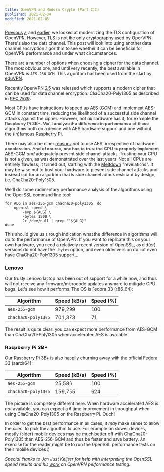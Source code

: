 ```yaml
---
title: OpenVPN and Modern Crypto (Part III)
published: 2021-02-04
modified: 2021-02-05
---
```


[Previously](openvpn_modern_crypto_part_ii.html), and 
[earlier](openvpn_modern_crypto.html), we looked at modernizing the TLS 
configuration of OpenVPN. However, TLS is not the only cryptography used by 
OpenVPN. There's also the data channel. This post will look into using another
data channel encryption algorithm to see whether it can be beneficial for 
OpenVPN performance and under what circumstances.

There are a number of options when choosing a cipher for the data channel. The
most obvious one, and until very recently, the best available in OpenVPN is 
`AES-256-GCM`. This algorithm has been used from the start by 
[eduVPN](https://www.eduvpn.org/).

Recently 
OpenVPN [2.5](https://github.com/OpenVPN/openvpn/blob/release/2.5/Changes.rst) 
was released which supports a modern cipher that can be used for data channel 
encryption: ChaCha20-Poly1305 as described in 
[RFC 7539](https://www.rfc-editor.org/rfc/rfc7539.html).

Most CPUs have 
[instructions](https://en.wikipedia.org/wiki/AES_instruction_set) to speed up 
AES (GCM) and implement AES-GCM in constant time, reducing the likelihood of a 
successful side channel attacks against the cipher. However, not _all_ hardware 
has it, for example the Raspberry Pi 3B+. We'll analyze the difference in 
performance of these algorithms both on a device with AES hardware support and 
one without, the (in)famous Raspberry Pi.

There may also be other 
[reasons](https://soatok.blog/2020/05/13/why-aes-gcm-sucks/) _not_ to use AES, 
irrespective of hardware acceleration. And of course, one has to trust the CPU
to properly implement AES-GCM _and_ adequately prevent side channel attacks. 
Trusting your CPU is not a given, as was demonstrated over the last years. Not 
all CPUs are entirely flawless, it turned out, starting with the 
[Meltdown](https://meltdownattack.com/) "revelations". It may be wise not to 
trust your hardware to prevent side channel attacks and instead opt for an 
algorithm that is side channel attack resistant by design, i.e. 
ChaCha20-Poly1305.

We'll do some rudimentary performance analysis of the algorithms using the 
OpenSSL command line tool:

```
for ALG in aes-256-gcm chacha20-poly1305; do
    openssl speed \
        -evp ${ALG} \
        -bytes 1500 \
        2> /dev/null | grep "^${ALG}"
done
```

This should give us a rough indication what the difference in algorithms will 
do to the performance of OpenVPN. If you want to replicate this on your own 
hardware, you need a relatively recent version of OpenSSL, as old(er) versions 
do not have the `-bytes` option, and even older version do not even have 
ChaCha20-Poly1305 support...

### Lenovo 

Our trusty Lenovo laptop has been out of support for a while now, and thus will 
not receive any firmware/microcode updates anymore to mitigate CPU bugs. Let's
see how it performs. The OS is Fedora 33 (x86_64):

| Algorithm           | Speed (kB/s) | Speed (%) |
| ------------------- | ------------ | --------- |
| `aes-256-gcm`       | 979,299      | 100       |
| `chacha20-poly1305` | 701,373      | 71        |

The result is quite clear: you can expect more performance from AES-GCM than 
ChaCha20-Poly1305 when accelerated AES is available.

### Raspberry Pi 3B+

Our Raspberry Pi 3B+ is also happily churning away with the official Fedora 33 
(aarch64):

| Algorithm           | Speed (kB/s) | Speed (%) |
| ------------------- | ------------ | --------- |
| `aes-256-gcm`       | 25,586       | 100       |
| `chacha20-poly1305` | 159,755      | 624       |

The picture is completely different here. When hardware accelerated AES is 
*not* available, you can expect a 6 time improvement in throughput when using 
ChaCha20-Poly1305 on the Raspberry Pi. Ouch!

In order to get the best performance in all cases, it _may_ make sense to allow
the _client_ to pick the algorithm to use. For example on slower devices, 
mostly (older) mobile devices may be much better off with ChaCha20-Poly1305 
than AES-256-GCM and thus be faster and save battery. An exercise for the 
reader might be to run the OpenSSL performance tests on their mobile devices :)

_Special thanks to Jan Just Keijser for help with interpreting the OpenSSL_
_speed results and his_
_[work](https://www.nikhef.nl/~janjust/presentations/OpenVPN-NL_20171109.pdf)_
_on OpenVPN performance testing._
